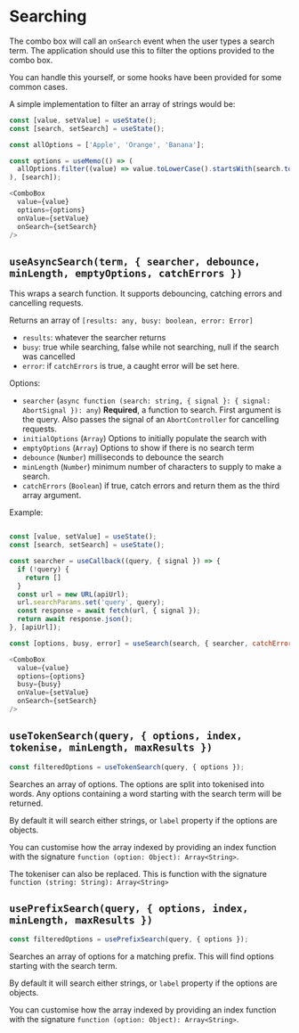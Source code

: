 # Searching

The combo box will call an `onSearch` event when the user types a search term.
The application should use this to filter the options provided to the combo box.

You can handle this yourself, or some hooks have been provided for some common cases.

A simple implementation to filter an array of strings would be:

```js
const [value, setValue] = useState();
const [search, setSearch] = useState();

const allOptions = ['Apple', 'Orange', 'Banana'];

const options = useMemo(() => (
  allOptions.filter((value) => value.toLowerCase().startsWith(search.toLowerCase())
), [search]);

<ComboBox
  value={value}
  options={options}
  onValue={setValue}
  onSearch={setSearch}
/>
```
## `useAsyncSearch(term, { searcher, debounce, minLength, emptyOptions, catchErrors })`

This wraps a search function.  It supports debouncing, catching errors and cancelling requests.

Returns an array of `[results: any, busy: boolean, error: Error]`

- `results`: whatever the searcher returns
- `busy`: true while searching, false while not searching, null if the search was cancelled
- `error`: if `catchErrors` is true, a caught error will be set here.

Options:

- `searcher` (`async function (search: string, { signal }: { signal: AbortSignal }): any`) **Required**, a function to search.
  First argument is the query.  Also passes the signal of an `AbortController` for cancelling requests.
- `initialOptions` (`Array`) Options to initially populate the search with
- `emptyOptions` (`Array`) Options to show if there is no search term
- `debounce` (`Number`) milliseconds to debounce the search 
- `minLength` (`Number`) minimum number of characters to supply to make a search.
- `catchErrors` (`Boolean`) if true, catch errors and return them as the third array argument.

Example:

```javascript

const [value, setValue] = useState();
const [search, setSearch] = useState();

const searcher = useCallback((query, { signal }) => {
  if (!query) {
    return [] 
  }
  const url = new URL(apiUrl);
  url.searchParams.set('query', query);
  const response = await fetch(url, { signal });
  return await response.json();
}, [apiUrl]);

const [options, busy, error] = useSearch(search, { searcher, catchErrors: true });

<ComboBox
  value={value}
  options={options}
  busy={busy}
  onValue={setValue}
  onSearch={setSearch}
/>
```

## `useTokenSearch(query, { options, index, tokenise, minLength, maxResults })`

```javascript
const filteredOptions = useTokenSearch(query, { options });
```

Searches an array of options.  The options are split into tokenised into words.
Any options containing a word starting with the search term will be returned.

By default it will search either strings, or `label` property if the options are objects.

You can customise how the array indexed by providing an index function with the signature `function (option: Object): Array<String>`.

The tokeniser can also be replaced.  This is function with the signature `function (string: String): Array<String>`

## `usePrefixSearch(query, { options, index, minLength, maxResults })`

```javascript
const filteredOptions = usePrefixSearch(query, { options });
```

Searches an array of options for a matching prefix.  This will find options starting with the search term.

By default it will search either strings, or `label` property if the options are objects.

You can customise how the array indexed by providing an index function with the signature `function (option: Object): Array<String>`.
